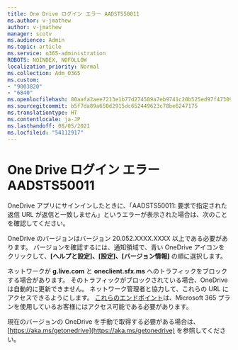 ```yaml
---
title: One Drive ログイン エラー AADSTS50011
ms.author: v-jmathew
author: v-jmathew
manager: scotv
ms.audience: Admin
ms.topic: article
ms.service: o365-administration
ROBOTS: NOINDEX, NOFOLLOW
localization_priority: Normal
ms.collection: Adm_O365
ms.custom:
- "9003820"
- "6840"
ms.openlocfilehash: 80aafa2aee7213e1b77d274509a7eb9741c20b525ed97f473093ac8c6514f3c7
ms.sourcegitcommit: b5f7da89a650d2915dc652449623c78be6247175
ms.translationtype: HT
ms.contentlocale: ja-JP
ms.lasthandoff: 08/05/2021
ms.locfileid: "54112917"
---
```

# <a name="onedrive-login-error-aadsts50011"></a>One Drive ログイン エラー AADSTS50011

OneDrive アプリにサインインしたときに、「AADSTS50011: 要求で指定された返信 URL が返信と一致しません」というエラーが表示された場合は、次のことを確認してください。

OneDrive のバージョンはバージョン 20.052.XXXX.XXXX 以上である必要があります。 バージョンを確認するには、通知領域で、青い OneDrive アイコンをクリックして、**[ヘルプと設定]、[設定]、[バージョン情報]** の順に選択します。

ネットワークが **g.live.com** と **oneclient.sfx.ms** へのトラフィックをブロックする場合があります。 そのトラフィックがブロックされている場合、OneDrive は自動的に更新できません。 ネットワーク管理者と協力して、これらの URL にアクセスできるようにします。 [これらのエンドポイント](https://docs.microsoft.com/microsoft-365/enterprise/urls-and-ip-address-ranges?view=o365-worldwide)は、Microsoft 365 プランを使用しているお客様にはアクセス可能である必要があります。

現在のバージョンの OneDrive を手動で取得する必要がある場合は、[https://aka.ms/getonedrive](https://aka.ms/getonedrive) を参照してください。
